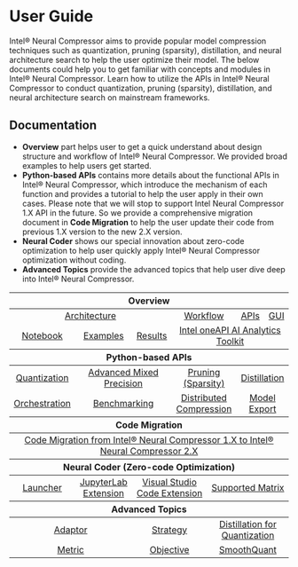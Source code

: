 User Guide
===========================

Intel® Neural Compressor aims to provide popular model compression techniques such as quantization, pruning (sparsity), distillation, and neural architecture search to help the user optimize their model. The below documents could help you to get familiar with concepts and modules in Intel® Neural Compressor. Learn how to utilize the APIs in Intel® Neural Compressor to conduct quantization, pruning (sparsity), distillation, and neural architecture search on mainstream frameworks.

## Documentation

* **Overview** part helps user to get a quick understand about design structure and workflow of Intel® Neural Compressor. We provided broad examples to help users get started.   
* **Python-based APIs** contains more details about the functional APIs in Intel® Neural Compressor, which introduce the mechanism of each function and provides a tutorial to help the user apply in their own cases. Please note that we will stop to support Intel Neural Compressor 1.X API in the future. So we provide a comprehensive migration document in **Code Migration** to help the user update their code from previous 1.X version to the new 2.X version.   
* **Neural Coder** shows our special innovation about zero-code optimization to help user quickly apply Intel® Neural Compressor optimization without coding.  
* **Advanced Topics** provide the advanced topics that help user dive deep into Intel® Neural Compressor.  

<table class="docutils">
  <thead>
  <tr>
    <th colspan="9">Overview</th>
  </tr>
  </thead>
  <tbody>
    <tr>
      <td colspan="4" align="center"><a href="design.md#architecture">Architecture</a></td>
      <td colspan="3" align="center"><a href="design.md#workflow">Workflow</a></td>
      <td colspan="1" align="center"><a href="https://intel.github.io/neural-compressor/latest/docs/source/api-doc/apis.html">APIs</a></td>
      <td colspan="1" align="center"><a href="bench.md">GUI</a></td>
    </tr>
    <tr>
      <td colspan="2" align="center"><a href="/examples/README.md#notebook-examples">Notebook</a></td>
      <td colspan="1" align="center"><a href="/examples/README.md">Examples</a></td>
      <td colspan="1" align="center"><a href="validated_model_list.md">Results</a></td>
      <td colspan="5" align="center"><a href="https://software.intel.com/content/www/us/en/develop/documentation/get-started-with-ai-linux/top.html">Intel oneAPI AI Analytics Toolkit</a></td>
    </tr>
  </tbody>
  <thead>
    <tr>
      <th colspan="9">Python-based APIs</th>
    </tr>
  </thead>
  <tbody>
    <tr>
        <td colspan="2" align="center"><a href="quantization.md">Quantization</a></td>
        <td colspan="3" align="center"><a href="mixed_precision.md">Advanced Mixed Precision</a></td>
        <td colspan="2" align="center"><a href="pruning.md">Pruning (Sparsity)</a></td>
        <td colspan="2" align="center"><a href="distillation.md">Distillation</a></td>
    </tr>
    <tr>
        <td colspan="2" align="center"><a href="orchestration.md">Orchestration</a></td>
        <td colspan="2" align="center"><a href="benchmark.md">Benchmarking</a></td>
        <td colspan="3" align="center"><a href="distributed.md">Distributed Compression</a></td>
        <td colspan="3" align="center"><a href="export.md">Model Export</a></td>
    </tr>
  </tbody>
  <thead>
    <tr>
      <th colspan="9">Code Migration</th>
    </tr>
  </thead>
  <tbody>
    <tr>
        <td colspan="9" align="center"><a href="migration.md">Code Migration from Intel® Neural Compressor 1.X to Intel® Neural Compressor 2.X</a></td>
    </tr>    
  </tbody>
  <thead>
    <tr>
      <th colspan="9">Neural Coder (Zero-code Optimization)</th>
    </tr>
  </thead>
  <tbody>
    <tr>
        <td colspan="1" align="center"><a href="/neural_coder/docs/PythonLauncher.md">Launcher</a></td>
        <td colspan="2" align="center"><a href="/neural_coder/extensions/neural_compressor_ext_lab/README.md">JupyterLab Extension</a></td>
        <td colspan="3" align="center"><a href="/neural_coder/extensions/neural_compressor_ext_vscode/README.md">Visual Studio Code Extension</a></td>
        <td colspan="3" align="center"><a href="/neural_coder/docs/SupportMatrix.md">Supported Matrix</a></td>
    </tr>    
  </tbody>
  <thead>
      <tr>
        <th colspan="9">Advanced Topics</th>
      </tr>
  </thead>
  <tbody>
      <tr>
          <td colspan="3" align="center"><a href="adaptor.md">Adaptor</a></td>
          <td colspan="3" align="center"><a href="tuning_strategies.md">Strategy</a></td>
          <td colspan="3" align="center"><a href="distillation_quantization.md">Distillation for Quantization</a></td>
      </tr>
      <tr>
        <td colspan="3" align="center"><a href="metric.md">Metric</a></td>
        <td colspan="3" align="center"><a href="objective.md">Objective</a></td>
        <td colspan="3" align="center"><a href="/neural_coder/docs/smooth_quan.md">SmoothQuant</a></td>
      </tr>
  </tbody>
</table>

